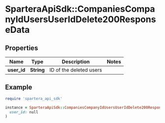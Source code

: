 # SparteraApiSdk::CompaniesCompanyIdUsersUserIdDelete200ResponseData

## Properties

| Name | Type | Description | Notes |
| ---- | ---- | ----------- | ----- |
| **user_id** | **String** | ID of the deleted users |  |

## Example

```ruby
require 'spartera_api_sdk'

instance = SparteraApiSdk::CompaniesCompanyIdUsersUserIdDelete200ResponseData.new(
  user_id: null
)
```

